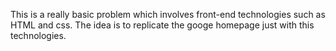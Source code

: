 This is a really basic problem which involves front-end technologies such as HTML and css. The idea is to replicate the googe homepage just with this technologies.